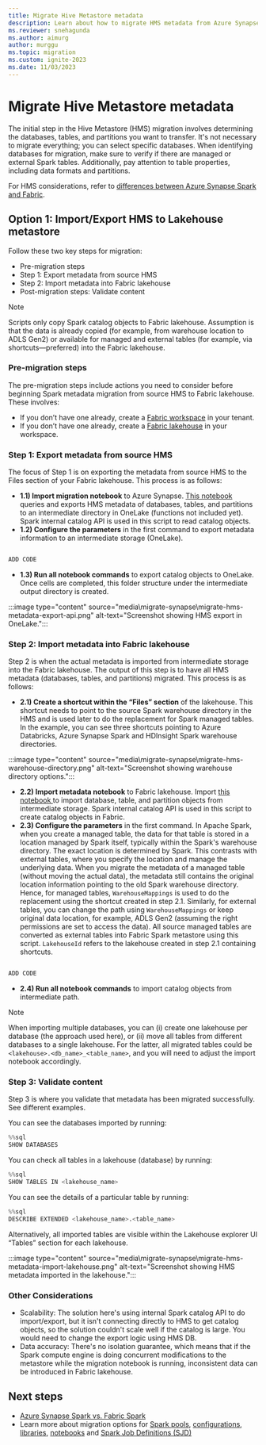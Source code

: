 ```yaml
---
title: Migrate Hive Metastore metadata
description: Learn about how to migrate HMS metadata from Azure Synapse Spark to Fabric.
ms.reviewer: snehagunda
ms.author: aimurg
author: murggu
ms.topic: migration
ms.custom: ignite-2023
ms.date: 11/03/2023
---
```


# Migrate Hive Metastore metadata

The initial step in the Hive Metastore (HMS) migration involves determining the databases, tables, and partitions you want to transfer. It's not necessary to migrate everything; you can select specific databases. When identifying databases for migration, make sure to verify if there are managed or external Spark tables. Additionally, pay attention to table properties, including data formats and partitions.

For HMS considerations, refer to [differences between Azure Synapse Spark and Fabric](NEEDLINK).

## Option 1: Import/Export HMS to Lakehouse metastore

Follow these two key steps for migration:
* Pre-migration steps
* Step 1: Export metadata from source HMS
* Step 2: Import metadata into Fabric lakehouse
* Post-migration steps: Validate content

> [!NOTE]
> Scripts only copy Spark catalog objects to Fabric lakehouse. Assumption is that the data is already copied (for example, from warehouse location to ADLS Gen2) or available for managed and external tables (for example, via shortcuts—preferred) into the Fabric lakehouse. 

### Pre-migration steps
The pre-migration steps include actions you need to consider before beginning Spark metadata migration from source HMS to Fabric lakehouse. These involves:

* If you don’t have one already, create a [Fabric workspace](../get-started/create-workspaces.md) in your tenant.
* If you don’t have one already, create a [Fabric lakehouse](tutorial-build-lakehouse.md) in your workspace. 

### Step 1: Export metadata from source HMS

The focus of Step 1 is on exporting the metadata from source HMS to the Files section of your Fabric lakehouse. This process is as follows:

* **1.1) Import migration notebook** to Azure Synapse. [This notebook](NEEDLINK) queries and exports HMS metadata of databases, tables, and partitions to an intermediate directory in OneLake (functions not included yet). Spark internal catalog API is used in this script to read catalog objects.
* **1.2) Configure the parameters** in the first command to export metadata information to an intermediate storage (OneLake).

```scala

ADD CODE

```

* **1.3) Run all notebook commands** to export catalog objects to OneLake. Once cells are completed, this folder structure under the intermediate output directory is created.

:::image type="content" source="media\migrate-synapse\migrate-hms-metadata-export-api.png" alt-text="Screenshot showing HMS export in OneLake.":::

### Step 2: Import metadata into Fabric lakehouse

Step 2 is when the actual metadata is imported from intermediate storage into the Fabric lakehouse. The output of this step is to have all HMS metadata (databases, tables, and partitions) migrated. This process is as follows:

* **2.1) Create a shortcut within the “Files” section** of the lakehouse. This shortcut needs to point to the source Spark warehouse directory in the HMS and is used later to do the replacement for Spark managed tables. In the example, you can see three shortcuts pointing to Azure Databricks, Azure Synapse Spark and HDInsight Spark warehouse directories.

:::image type="content" source="media\migrate-synapse\migrate-hms-warehouse-directory.png" alt-text="Screenshot showing warehouse directory options.":::

* **2.2) Import metadata notebook** to Fabric lakehouse. Import [this notebook ](NEEDLINK)to import database, table, and partition objects from intermediate storage. Spark internal catalog API is used in this script to create catalog objects in Fabric.
* **2.3) Configure the parameters** in the first command. In Apache Spark, when you create a managed table, the data for that table is stored in a location managed by Spark itself, typically within the Spark's warehouse directory. The exact location is determined by Spark. This contrasts with external tables, where you specify the location and manage the underlying data. When you migrate the metadata of a managed table (without moving the actual data), the metadata still contains the original location information pointing to the old Spark warehouse directory. Hence, for managed tables, `WarehouseMappings` is used to do the replacement using the shortcut created in step 2.1. Similarly, for external tables, you can change the path using `WarehouseMappings` or keep original data location, for example, ADLS Gen2 (assuming the right permissions are set to access the data). All source managed tables are converted as external tables into Fabric Spark metastore using this script. `LakehouseId` refers to the lakehouse created in step 2.1 containing shortcuts.

```scala

ADD CODE

```

* **2.4) Run all notebook commands** to import catalog objects from intermediate path.

> [!NOTE]
> When importing multiple databases, you can (i) create one lakehouse per database (the approach used here), or (ii) move all tables from different databases to a single lakehouse. For the latter, all migrated tables could be `<lakehouse>.<db_name>_<table_name>`, and you will need to adjust the import notebook accordingly.

### Step 3: Validate content

Step 3 is where you validate that metadata has been migrated successfully. See different examples.

You can see the databases imported by running:

```python
%%sql
SHOW DATABASES
```

You can check all tables in a lakehouse (database) by running:

```python
%%sql
SHOW TABLES IN <lakehouse_name>
```

You can see the details of a particular table by running:

```python
%%sql
DESCRIBE EXTENDED <lakehouse_name>.<table_name>
```

Alternatively, all imported tables are visible within the Lakehouse explorer UI “Tables” section for each lakehouse. 

:::image type="content" source="media\migrate-synapse\migrate-hms-metadata-import-lakehouse.png" alt-text="Screenshot showing HMS metadata imported in the lakehouse.":::


### Other Considerations

-	Scalability: The solution here's using internal Spark catalog API to do import/export, but it isn't connecting directly to HMS to get catalog objects, so the solution couldn't scale well if the catalog is large. You would need to change the export logic using HMS DB.
-	Data accuracy: There's no isolation guarantee, which means that if the Spark compute engine is doing concurrent modifications to the metastore while the migration notebook is running, inconsistent data can be introduced in Fabric lakehouse.

## Next steps

- [Azure Synapse Spark vs. Fabric Spark](NEEDLINK)
- Learn more about migration options for [Spark pools](migrate-synapse-spark-pools.md), [configurations](migrate-synapse-spark-configurations.md), [libraries](migrate-synapse-spark-libraries.md), [notebooks](migrate-synapse-notebooks.md) and [Spark Job Definitions (SJD)](migrate-synapse-sjd.md)

